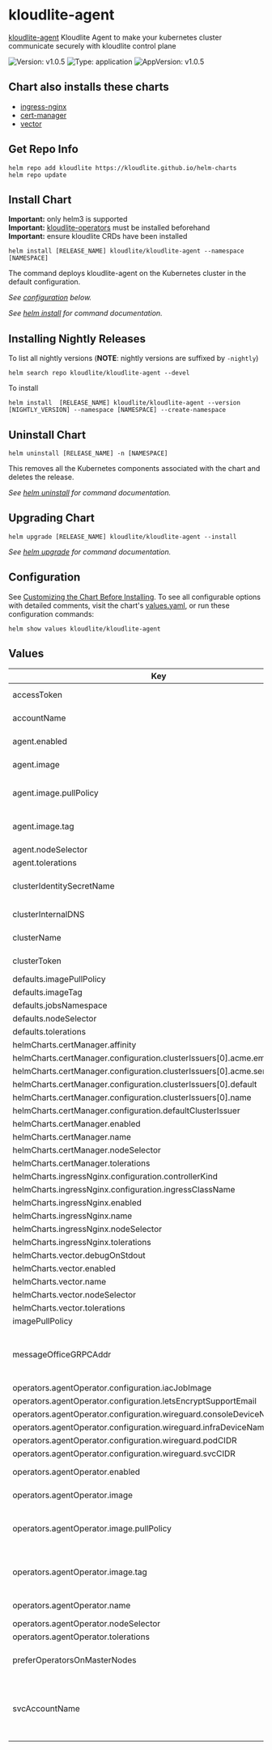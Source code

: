 # kloudlite-agent

[kloudlite-agent](https://github.com/kloudlite.io/helm-charts/charts/kloudlite-agent) Kloudlite Agent to make your kubernetes cluster communicate securely with kloudlite control plane

![Version: v1.0.5](https://img.shields.io/badge/Version-v1.0.5-informational?style=flat-square) ![Type: application](https://img.shields.io/badge/Type-application-informational?style=flat-square) ![AppVersion: v1.0.5](https://img.shields.io/badge/AppVersion-v1.0.5-informational?style=flat-square)

## Chart also installs these charts
- [ingress-nginx](https://kubernetes.github.io/ingress-nginx)
- [cert-manager](https://charts.jetstack.io)
- [vector](https://vector.dev/docs/setup/installation/package-managers/helm)

## Get Repo Info

```console
helm repo add kloudlite https://kloudlite.github.io/helm-charts
helm repo update
```

## Install Chart

**Important:** only helm3 is supported</br>
**Important:** [kloudlite-operators](../kloudlite-operators) must be installed beforehand</br>
**Important:** ensure kloudlite CRDs have been installed</br>

```console
helm install [RELEASE_NAME] kloudlite/kloudlite-agent --namespace [NAMESPACE]
```

The command deploys kloudlite-agent on the Kubernetes cluster in the default configuration.

_See [configuration](#configuration) below._

_See [helm install](https://helm.sh/docs/helm/helm_install/) for command documentation._

## Installing Nightly Releases

To list all nightly versions (**NOTE**: nightly versions are suffixed by `-nightly`)

```console
helm search repo kloudlite/kloudlite-agent --devel
```

To install
```console
helm install  [RELEASE_NAME] kloudlite/kloudlite-agent --version [NIGHTLY_VERSION] --namespace [NAMESPACE] --create-namespace
```

## Uninstall Chart

```console
helm uninstall [RELEASE_NAME] -n [NAMESPACE]
```

This removes all the Kubernetes components associated with the chart and deletes the release.

_See [helm uninstall](https://helm.sh/docs/helm/helm_uninstall/) for command documentation._

## Upgrading Chart

```console
helm upgrade [RELEASE_NAME] kloudlite/kloudlite-agent --install
```

_See [helm upgrade](https://helm.sh/docs/helm/helm_upgrade/) for command documentation._

## Configuration

See [Customizing the Chart Before Installing](https://helm.sh/docs/intro/using_helm/#customizing-the-chart-before-installing). To see all configurable options with detailed comments, visit the chart's [values.yaml](./values.yaml), or run these configuration commands:

```console
helm show values kloudlite/kloudlite-agent
```

## Values

| Key | Type | Default | Description |
|-----|------|---------|-------------|
| accessToken | string | `""` | kloudlite issued access token (if already have) |
| accountName | string REQUIRED | `""` | kloudlite account name |
| agent.enabled | bool | `true` | enable/disable kloudlite agent |
| agent.image | object | `{"pullPolicy":"","repository":"ghcr.io/kloudlite/agents/kl-agent","tag":""}` | kloudlite agent image name and tag |
| agent.image.pullPolicy | string | `""` | image pull policy for kloudlite agent, default is .imagePullPolicy |
| agent.image.tag | string | `""` | image tag for kloudlite agent, by default uses kloudlite_release |
| agent.nodeSelector | object | `{}` |  |
| agent.tolerations | list | `[]` |  |
| clusterIdentitySecretName | string | `"kl-cluster-identity"` | cluster identity secret name, which keeps cluster token and access token |
| clusterInternalDNS | string | `"cluster.local"` | cluster internal DNS, like 'cluster.local' |
| clusterName | string REQUIRED | `""` | kloudlite cluster name |
| clusterToken | string REQUIRED | `""` | kloudlite issued cluster token |
| defaults.imagePullPolicy | string | `"Always"` |  |
| defaults.imageTag | string | `""` |  |
| defaults.jobsNamespace | string | `"kloudlite-jobs"` |  |
| defaults.nodeSelector | object | `{}` |  |
| defaults.tolerations | list | `[]` |  |
| helmCharts.certManager.affinity | object | `{}` |  |
| helmCharts.certManager.configuration.clusterIssuers[0].acme.email | string | `"support@kloudlite.io"` |  |
| helmCharts.certManager.configuration.clusterIssuers[0].acme.server | string | `"https://acme-v02.api.letsencrypt.org/directory"` |  |
| helmCharts.certManager.configuration.clusterIssuers[0].default | bool | `true` |  |
| helmCharts.certManager.configuration.clusterIssuers[0].name | string | `"letsencrypt-prod"` |  |
| helmCharts.certManager.configuration.defaultClusterIssuer | string | `"letsencrypt-prod"` |  |
| helmCharts.certManager.enabled | bool | `true` |  |
| helmCharts.certManager.name | string | `"cert-manager"` |  |
| helmCharts.certManager.nodeSelector | object | `{}` |  |
| helmCharts.certManager.tolerations | list | `[]` |  |
| helmCharts.ingressNginx.configuration.controllerKind | string | `"DaemonSet"` |  |
| helmCharts.ingressNginx.configuration.ingressClassName | string | `"nginx"` |  |
| helmCharts.ingressNginx.enabled | bool | `true` |  |
| helmCharts.ingressNginx.name | string | `"ingress-nginx"` |  |
| helmCharts.ingressNginx.nodeSelector | object | `{}` |  |
| helmCharts.ingressNginx.tolerations | list | `[]` |  |
| helmCharts.vector.debugOnStdout | bool | `false` |  |
| helmCharts.vector.enabled | bool | `true` |  |
| helmCharts.vector.name | string | `"vector"` |  |
| helmCharts.vector.nodeSelector | object | `{}` |  |
| helmCharts.vector.tolerations | list | `[]` |  |
| imagePullPolicy | string | `"Always"` | container image pull policy |
| messageOfficeGRPCAddr | string | `""` | kloudlite message office api grpc address, should be in the form of 'grpc-host:grcp-port', grpc-api.domain.com:443 |
| operators.agentOperator.configuration.iacJobImage | string | `"ghcr.io/kloudlite/infrastructure-as-code:v1.0.5-nightly-k8s-backend"` |  |
| operators.agentOperator.configuration.letsEncryptSupportEmail | string | `"support@kloudlite.io"` |  |
| operators.agentOperator.configuration.wireguard.consoleDeviceNamespace | string | `"kloudlite-console-devices"` |  |
| operators.agentOperator.configuration.wireguard.infraDeviceNamespace | string | `"kloudlite-infra-devices"` |  |
| operators.agentOperator.configuration.wireguard.podCIDR | string | `"10.42.0.0/16"` |  |
| operators.agentOperator.configuration.wireguard.svcCIDR | string | `"10.43.0.0/16"` |  |
| operators.agentOperator.enabled | bool | `true` | enable/disable kloudlite agent operator |
| operators.agentOperator.image | object | `{"pullPolicy":"","repository":"ghcr.io/kloudlite/operator/agent","tag":""}` | kloudlite resource watcher image name and tag |
| operators.agentOperator.image.pullPolicy | string | `""` | image pullPolicy for kloudlite resource watcher, by default uses .Chart.AppVersion |
| operators.agentOperator.image.tag | string | `""` | image tag for kloudlite resource watcher, by default uses .Chart.AppVersion |
| operators.agentOperator.name | string | `"kl-agent-operator"` | workload name for kloudlite agent operator |
| operators.agentOperator.nodeSelector | object | `{}` |  |
| operators.agentOperator.tolerations | list | `[]` |  |
| preferOperatorsOnMasterNodes | boolean | `true` | configuration for different kloudlite operators used in this chart |
| svcAccountName | string | `"sa"` | k8s service account name, which all the pods installed by this chart uses, will always be of format <.Release.Name>-<.Values.svcAccountName> |
